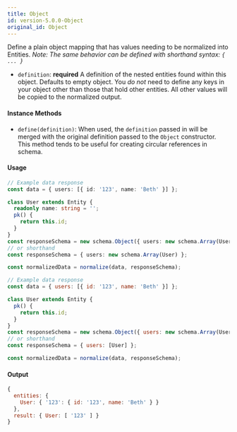 ```yaml
---
title: Object
id: version-5.0.0-Object
original_id: Object
---
```


Define a plain object mapping that has values needing to be normalized into Entities. _Note: The same behavior can be defined with shorthand syntax: `{ ... }`_

- `definition`: **required** A definition of the nested entities found within this object. Defaults to empty object.
  You _do not_ need to define any keys in your object other than those that hold other entities. All other values will be copied to the normalized output.

#### Instance Methods

- `define(definition)`: When used, the `definition` passed in will be merged with the original definition passed to the `Object` constructor. This method tends to be useful for creating circular references in schema.

#### Usage

<!--DOCUSAURUS_CODE_TABS-->
<!--TypeScript-->
```typescript
// Example data response
const data = { users: [{ id: '123', name: 'Beth' }] };

class User extends Entity {
  readonly name: string = '';
  pk() {
    return this.id;
  }
}
const responseSchema = new schema.Object({ users: new schema.Array(User) });
// or shorthand
const responseSchema = { users: new schema.Array(User) };

const normalizedData = normalize(data, responseSchema);
```

<!--Javascript-->
```js
// Example data response
const data = { users: [{ id: '123', name: 'Beth' }] };

class User extends Entity {
  pk() {
    return this.id;
  }
}
const responseSchema = new schema.Object({ users: new schema.Array(User) });
// or shorthand
const responseSchema = { users: [User] };

const normalizedData = normalize(data, responseSchema);
```
<!--END_DOCUSAURUS_CODE_TABS-->

#### Output

```js
{
  entities: {
    User: { '123': { id: '123', name: 'Beth' } }
  },
  result: { User: [ '123' ] }
}
```
